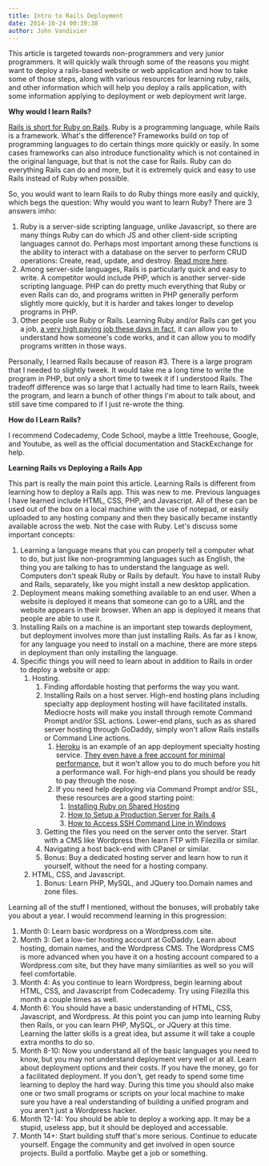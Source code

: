 ```yaml
---
title: Intro to Rails Deployment
date: 2014-10-24 00:39:38
author: John Vandivier
---
```




This article is targeted towards non-programmers and very junior programmers. It will quickly walk through some of the reasons you might want to deploy a rails-based website or web application and how to take some of those steps, along with various resources for learning ruby, rails, and other information which will help you deploy a rails application, with some information applying to deployment or web deployment writ large.
<p style=\"text-align: center;\"><strong>Why would I learn Rails?</strong></p>
<p style=\"text-align: left;\"><a href=\"http://en.wikipedia.org/w/index.php?title=Ruby_on_Rails&amp;oldid=628274045\">Rails is short for Ruby on Rails</a>. Ruby is a programming language, while Rails is a framework. What's the difference? Frameworks build on top of programming languages to do certain things more quickly or easily. In some cases frameworks can also introduce functionality which is not contained in the original language, but that is not the case for Rails. Ruby can do everything Rails can do and more, but it is extremely quick and easy to use Rails instead of Ruby when possible.</p>
<p style=\"text-align: left;\">So, you would want to learn Rails to do Ruby things more easily and quickly, which begs the question: Why would you want to learn Ruby? There are 3 answers imho:</p>

<ol>
	<li style=\"text-align: left;\">Ruby is a server-side scripting language, unlike Javascript, so there are many things Ruby can do which JS and other client-side scripting languages cannot do. Perhaps most important among these functions is the ability to interact with a database on the server to perform CRUD operations: Create, read, update, and destroy. <a href=\"http://stackoverflow.com/questions/5610333/how-to-query-database-using-javascript\">Read more here</a>.</li>
	<li style=\"text-align: left;\">Among server-side languages, Rails is particularly quick and easy to write. A competitor would include PHP, which is another server-side scripting language. PHP can do pretty much everything that Ruby or even Rails can do, and programs written in PHP generally perform slightly more quickly, but it is harder and takes longer to develop programs in PHP.</li>
	<li style=\"text-align: left;\">Other people use Ruby or Rails. Learning Ruby and/or Rails can get you a job, <a href=\"http://www.payscale.com/research/US/Skill=Ruby_on_Rails/Salary\">a very high paying job these days in fact</a>, it can allow you to understand how someone's code works, and it can allow you to modify programs written in those ways.</li>
</ol>
Personally, I learned Rails because of reason #3. There is a large program that I needed to slightly tweek. It would take me a long time to write the program in PHP, but only a short time to tweek it if I understood Rails. The tradeoff difference was so large that I actually had time to learn Rails, tweek the program, and learn a bunch of other things I'm about to talk about, and still save time compared to if I just re-wrote the thing.
<p style=\"text-align: center;\"><strong>How do I Learn Rails?</strong></p>
I recommend Codecademy, Code School, maybe a little Treehouse, Google, and Youtube, as well as the official documentation and StackExchange for help.
<p style=\"text-align: center;\"><strong>Learning Rails vs Deploying a Rails App</strong></p>
<p style=\"text-align: left;\">This part is really the main point this article. Learning Rails is different from learning how to deploy a Rails app. This was new to me. Previous languages I have learned include HTML, CSS, PHP, and Javascript. All of these can be used out of the box on a local machine with the use of notepad, or easily uploaded to any hosting company and then they basically became instantly available across the web. Not the case with Ruby. Let's discuss some important concepts:</p>

<ol>
	<li>Learning a language means that you can properly tell a computer what to do, but just like non-programming languages such as English, the thing you are talking to has to understand the language as well. Computers don't speak Ruby or Rails by default. You have to install Ruby and Rails, separately, like you might install a new desktop application.</li>
	<li>Deployment means making something available to an end user. When a website is deployed it means that someone can go to a URL and the website appears in their browser. When an app is deployed it means that people are able to use it.</li>
	<li>Installing Rails on a machine is an important step towards deployment, but deployment involves more than just installing Rails. As far as I know, for any language you need to install on a machine, there are more steps in deployment than only installing the language.</li>
	<li>Specific things you will need to learn about in addition to Rails in order to deploy a website or app:
<ol>
	<li>Hosting.
<ol>
	<li>Finding affordable hosting that performs the way you want.</li>
	<li>Installing Rails on a host server. High-end hosting plans including specialty app deployment hosting will have facilitated installs. Mediocre hosts will make you install through remote Command Prompt and/or SSL actions. Lower-end plans, such as as shared server hosting through GoDaddy, simply won't allow Rails installs or Command Line actions.
<ol>
	<li><a href=\"https://www.heroku.com/pricing\">Heroku</a> is an example of an app deployment specialty hosting service. <a href=\"http://stackoverflow.com/questions/4536326/heroku-free-account-limited\">They even have a free account for minimal performance</a>, but it won't allow you to do much before you hit a performance wall. For high-end plans you should be ready to pay through the nose.</li>
	<li>If you need help deploying via Command Prompt and/or SSL, these resources are a good starting point:
<ol>
	<li><a href=\"http://blowmage.com/2005/05/28/installing-ruby\">Installing Ruby on Shared Hosting</a></li>
	<li><a href=\"http://robmclarty.com/blog/how-to-setup-a-production-server-for-rails-4\">How to Setup a Production Server for Rails 4</a></li>
	<li><a href=\"https://www.youtube.com/watch?v=Td5bDIdorMU\">How to Access SSH Command Line in Windows </a></li>
</ol>
</li>
</ol>
</li>
	<li>Getting the files you need on the server onto the server. Start with a CMS like Wordpress then learn FTP with Filezilla or similar.</li>
	<li>Navigating a host back-end with CPanel or similar.</li>
	<li>Bonus: Buy a dedicated hosting server and learn how to run it yourself, without the need for a hosting company.</li>
</ol>
</li>
	<li>HTML, CSS, and Javascript.
<ol>
	<li>Bonus: Learn PHP, MySQL, and JQuery too.Domain names and zone files.</li>
</ol>
</li>
</ol>
</li>
</ol>
Learning all of the stuff I mentioned, without the bonuses, will probably take you about a year. I would recommend learning in this progression:
<ol>
	<li>Month 0: Learn basic wordpress on a Wordpress.com site.</li>
	<li>Month 3: Get a low-tier hosting account at GoDaddy. Learn about hosting, domain names, and the Wordpress CMS. The Wordpress CMS is more advanced when you have it on a hosting account compared to a Wordpress.com site, but they have many similarities as well so you will feel comfortable.</li>
	<li>Month 4: As you continue to learn Wordpress, begin learning about HTML, CSS, and Javascript from Codecademy. Try using Filezilla this month a couple times as well.</li>
	<li>Month 6: You should have a basic understanding of HTML, CSS, Javascript, and Wordpress. At this point you can jump into learning Ruby then Rails, or you can learn PHP, MySQL, or JQuery at this time. Learning the latter skills is a great idea, but assume it will take a couple extra months to do so.</li>
	<li>Month 8-10: Now you understand all of the basic languages you need to know, but you may not understand deployment very well or at all. Learn about deployment options and their costs. If you have the money, go for a facilitated deployment. If you don't, get ready to spend some time learning to deploy the hard way. During this time you should also make one or two small programs or scripts on your local machine to make sure you have a real understanding of building a unified program and you aren't just a Wordpress hacker.</li>
	<li>Month 12-14: You should be able to deploy a working app. It may be a stupid, useless app, but it should be deployed and accessable.</li>
	<li>Month 14+: Start building stuff that's more serious. Continue to educate yourself. Engage the community and get involved in open source projects. Build a portfolio. Maybe get a job or something.</li>
</ol>